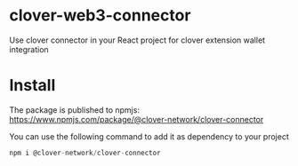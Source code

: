 # clover-web3-connector
Use clover connector in your React project for clover extension wallet integration

# Install
The package is published to npmjs:
https://www.npmjs.com/package/@clover-network/clover-connector

You can use the following command to add it as dependency to your project

```javascript
npm i @clover-network/clover-connector
```